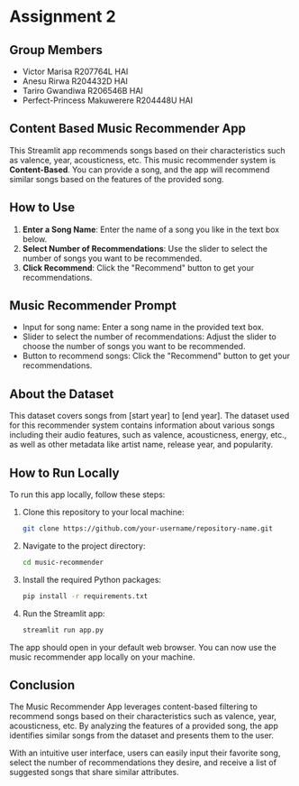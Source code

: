 # Assignment 2

## Group Members

- Victor Marisa R207764L HAI
- Anesu Rirwa R204432D HAI
- Tariro Gwandiwa R206546B HAI
- Perfect-Princess Makuwerere R204448U HAI

## Content Based Music Recommender App

This Streamlit app recommends songs based on their characteristics such as valence, year, acousticness, etc. This music recommender system is **Content-Based**. You can provide a song, and the app will recommend similar songs based on the features of the provided song.

## How to Use

1. **Enter a Song Name**: Enter the name of a song you like in the text box below.
2. **Select Number of Recommendations**: Use the slider to select the number of songs you want to be recommended.
3. **Click Recommend**: Click the "Recommend" button to get your recommendations.

## Music Recommender Prompt

- Input for song name: Enter a song name in the provided text box.
- Slider to select the number of recommendations: Adjust the slider to choose the number of songs you want to be recommended.
- Button to recommend songs: Click the "Recommend" button to get your recommendations.

## About the Dataset

This dataset covers songs from [start year] to [end year]. The dataset used for this recommender system contains information about various songs including their audio features, such as valence, acousticness, energy, etc., as well as other metadata like artist name, release year, and popularity.

## How to Run Locally

To run this app locally, follow these steps:

1. Clone this repository to your local machine:
   ```bash
   git clone https://github.com/your-username/repository-name.git
   ```

2. Navigate to the project directory:
    ```bash
   cd music-recommender
   ```

3. Install the required Python packages:
   ```bash
   pip install -r requirements.txt
   ```

4. Run the Streamlit app:
   ```bash
   streamlit run app.py
   ```

The app should open in your default web browser. You can now use the music recommender app locally on your machine.

## Conclusion

The Music Recommender App leverages content-based filtering to recommend songs based on their characteristics such as valence, year, acousticness, etc. By analyzing the features of a provided song, the app identifies similar songs from the dataset and presents them to the user.

With an intuitive user interface, users can easily input their favorite song, select the number of recommendations they desire, and receive a list of suggested songs that share similar attributes.

